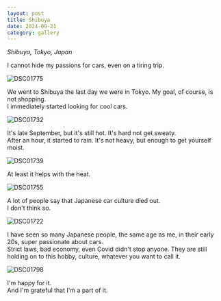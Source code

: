 ```yaml
---
layout: post
title: Shibuya
date: 2024-09-21
category: gallery
---
```

*Shibuya, Tokyo, Japan*

I cannot hide my passions for cars, even on a tiring trip.

![DSC01775](/assets/img/2024-09-21-shibuya/DSC01775.webp)

We went to Shibuya the last day we were in Tokyo. My goal, of course, is not shopping.  
I immediately started looking for cool cars.

![DSC01732](/assets/img/2024-09-21-shibuya/DSC01732.webp)

It's late September, but it's still hot. It's hard not get sweaty.  
After an hour, it started to rain. It's not heavy, but enough to get yourself moist.

![DSC01739](/assets/img/2024-09-21-shibuya/DSC01739.webp)

At least it helps with the heat.

![DSC01755](/assets/img/2024-09-21-shibuya/DSC01755.webp)

A lot of people say that Japanese car culture died out.  
I don't think so.

![DSC01722](/assets/img/2024-09-21-shibuya/DSC01722.webp)

I have seen so many Japanese people, the same age as me, in their early 20s, super passionate about cars.  
Strict laws, bad economy, even Covid didn't stop anyone. They are still holding on to this hobby, culture, whatever you want to call it. 

![DSC01798](/assets/img/2024-09-21-shibuya/DSC01798.webp)

I'm happy for it.  
And I'm grateful that I'm a part of it.
